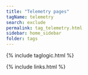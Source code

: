 ```yaml
---
title: "Telemetry pages"
tagName: telemetry
search: exclude
permalink: tag_telemetry.html
sidebar: home_sidebar
folder: tags
---
```

{% include taglogic.html %}

{% include links.html %}
